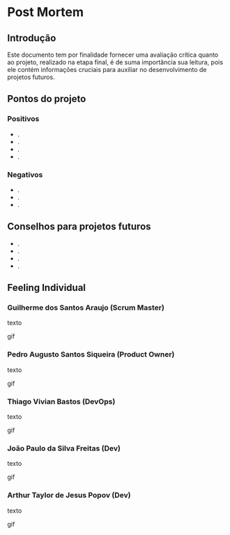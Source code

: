 # Post Mortem

## Introdução

Este documento tem por finalidade fornecer uma avaliação crítica quanto ao projeto,
realizado na etapa final, é de suma importância sua leitura, pois ele contém informações cruciais para auxiliar no desenvolvimento de projetos futuros.

## Pontos do projeto

### Positivos

-   .
-   .
-   .
-   .

### Negativos

-   .
-   .
-   .

## Conselhos para projetos futuros

-   .
-   .
-   .
-   .

<!-- Nesta seção, seguir a ordem de cargos que desejar -->
## Feeling Individual

### Guilherme dos Santos Araujo (Scrum Master)

texto

gif

### Pedro Augusto Santos Siqueira (Product Owner)

texto

gif

### Thiago Vivian Bastos (DevOps)

texto

gif

### João Paulo da Silva Freitas (Dev)

texto

gif

### Arthur Taylor de Jesus Popov (Dev)

texto

gif
